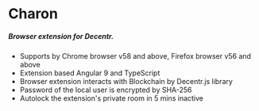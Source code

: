 # Charon
##### Browser extension for Decentr.

* Supports by Chrome browser v58 and above, Firefox browser v56 and above
* Extension based Angular 9 and TypeScript
* Browser extension interacts with Blockchain by Decentr.js library
* Password of the local user is encrypted by SHA-256
* Autolock the extension's private room in 5 mins inactive
